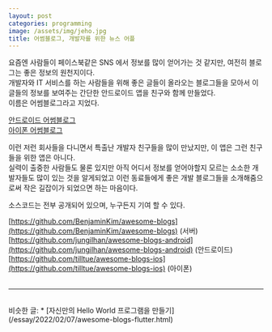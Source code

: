 ```yaml
---
layout: post
categories: programming
image: /assets/img/jeho.jpg
title: 어썸블로그, 개발자를 위한 뉴스 어플
---
```


요즘엔 사람들이 페이스북같은 SNS 에서 정보를 많이 얻어가는 것 같지만, 여전히 블로그는 좋은 정보의 원천지이다.  
개발자와 IT 서비스를 하는 사람들을 위해 좋은 글들이 올라오는 블로그들을 모아서 이 글들의 정보를 보여주는 간단한 안드로이드 앱을 친구와 함께 만들었다.  
이름은 어썸블로그라고 지었다.

[안드로이드 어썸블로그](https://play.google.com/store/apps/details?id=org.petabytes.awesomeblogs)  
[아이폰 어썸블로그](https://apps.apple.com/kr/app/%EC%96%B4%EC%8D%B8-%EB%B8%94%EB%A1%9C%EA%B7%B8-%EA%B0%9C%EB%B0%9C%EC%9E%90-%EB%89%B4%EC%8A%A4/id1557176134)


이런 저런 회사들을 다니면서 특출난 개발자 친구들을 많이 만났지만, 이 앱은 그런 친구들을 위한 앱은 아니다.  
실력이 출중한 사람들도 물론 있지만 아직 어디서 정보를 얻어야할지 모르는 소소한 개발자들도 많이 있는 것을 알게되었고 이런 동료들에게 좋은 개발 블로그들을 소개해줌으로써 작은 길잡이가 되었으면 하는 마음이다.

소스코드는 전부 공개되어 있으며, 누구든지 기여 할 수 있다.

[https://github.com/BenjaminKim/awesome-blogs](https://github.com/BenjaminKim/awesome-blogs) (서버)  
[https://github.com/jungilhan/awesome-blogs-android](https://github.com/jungilhan/awesome-blogs-android) (안드로이드)  
[https://github.com/tilltue/awesome-blogs-ios](https://github.com/tilltue/awesome-blogs-ios) (아이폰)
<br>
<br>

---

<br>
비슷한 글:
* [자신만의 Hello World 프로그램을 만들기](/essay/2022/02/07/awesome-blogs-flutter.html)